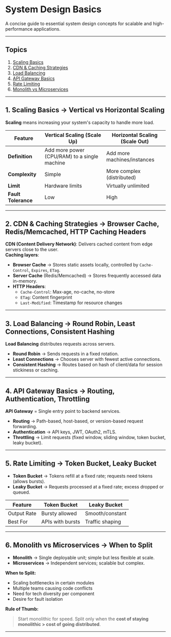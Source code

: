 # System Design Basics

A concise guide to essential system design concepts for scalable and high-performance applications.

---

## Topics

1. [Scaling Basics](#1-scaling-basics--vertical-vs-horizontal-scaling)
2. [CDN & Caching Strategies](#2-cdn--caching-strategies--browser-cache-redismemcached-http-caching-headers)
3. [Load Balancing](#3-load-balancing--round-robin-least-connections-consistent-hashing)
4. [API Gateway Basics](#4-api-gateway-basics--routing-authentication-throttling)
5. [Rate Limiting](#5-rate-limiting--token-bucket-leaky-bucket)
6. [Monolith vs Microservices](#6-monolith-vs-microservices--when-to-split)

---

## 1. Scaling Basics → Vertical vs Horizontal Scaling

**Scaling** means increasing your system's capacity to handle more load.

| Feature           | Vertical Scaling (Scale Up)         | Horizontal Scaling (Scale Out)      |
|-------------------|-------------------------------------|--------------------------------------|
| **Definition**    | Add more power (CPU/RAM) to a single machine | Add more machines/instances |
| **Complexity**    | Simple                              | More complex (distributed)           |
| **Limit**         | Hardware limits                     | Virtually unlimited                   |
| **Fault Tolerance**| Low                                 | High                                  |

---

## 2. CDN & Caching Strategies → Browser Cache, Redis/Memcached, HTTP Caching Headers

**CDN (Content Delivery Network)**: Delivers cached content from edge servers close to the user.  
**Caching layers**:
- **Browser Cache** → Stores static assets locally, controlled by `Cache-Control`, `Expires`, `ETag`.
- **Server Cache** (Redis/Memcached) → Stores frequently accessed data in-memory.
- **HTTP Headers**:
  - `Cache-Control`: Max-age, no-cache, no-store
  - `ETag`: Content fingerprint
  - `Last-Modified`: Timestamp for resource changes

---

## 3. Load Balancing → Round Robin, Least Connections, Consistent Hashing

**Load Balancing** distributes requests across servers.

- **Round Robin** → Sends requests in a fixed rotation.
- **Least Connections** → Chooses server with fewest active connections.
- **Consistent Hashing** → Routes based on hash of client/data for session stickiness or caching.

---

## 4. API Gateway Basics → Routing, Authentication, Throttling

**API Gateway** = Single entry point to backend services.

- **Routing** → Path-based, host-based, or version-based request forwarding.
- **Authentication** → API keys, JWT, OAuth2, mTLS.
- **Throttling** → Limit requests (fixed window, sliding window, token bucket, leaky bucket).

---

## 5. Rate Limiting → Token Bucket, Leaky Bucket

- **Token Bucket** → Tokens refill at a fixed rate; requests need tokens (allows bursts).
- **Leaky Bucket** → Requests processed at a fixed rate; excess dropped or queued.

| Feature       | Token Bucket         | Leaky Bucket        |
|---------------|----------------------|---------------------|
| Output Rate   | Bursty allowed       | Smooth/constant     |
| Best For      | APIs with bursts     | Traffic shaping     |

---

## 6. Monolith vs Microservices → When to Split

- **Monolith** → Single deployable unit; simple but less flexible at scale.
- **Microservices** → Independent services; scalable but complex.

**When to Split:**
- Scaling bottlenecks in certain modules
- Multiple teams causing code conflicts
- Need for tech diversity per component
- Desire for fault isolation

**Rule of Thumb:**  
> Start monolithic for speed. Split only when the **cost of staying monolithic > cost of going distributed**.

---
